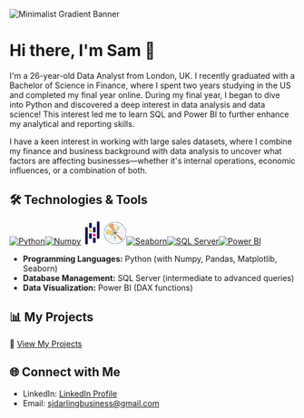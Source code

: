 ![Minimalist Gradient Banner](https://raw.githubusercontent.com/kyechan99/capsule-render/master/theme/gradient/gradient.png)


# Hi there, I'm Sam 👋


I'm a 26-year-old Data Analyst from London, UK. I recently graduated with a Bachelor of Science in Finance, where I spent two years studying in the US and completed my final year online. During my final year, I began to dive into Python and discovered a deep interest in data analysis and data science! This interest led me to learn SQL and Power BI to further enhance my analytical and reporting skills.

I have a keen interest in working with large sales datasets, where I combine my finance and business background with data analysis to uncover what factors are affecting businesses—whether it's internal operations, economic influences, or a combination of both.

## 🛠️ Technologies & Tools

<p align="left">
  <a href="https://www.python.org/" target="_blank"><img src="https://img.icons8.com/color/48/000000/python.png" alt="Python" width="40" height="40"/></a><a href="https://numpy.org/" target="_blank"><img src="https://img.icons8.com/color/48/000000/numpy.png" alt="Numpy" width="40" height="40"/></a><a href="https://pandas.pydata.org/" target="_blank"><img src="https://raw.githubusercontent.com/devicons/devicon/master/icons/pandas/pandas-original.svg" alt="Pandas" width="40" height="40"/></a><a href="https://matplotlib.org/" target="_blank"><img src="https://raw.githubusercontent.com/devicons/devicon/master/icons/matplotlib/matplotlib-original.svg" alt="Matplotlib" width="40" height="40"/></a><a href="https://seaborn.pydata.org/" target="_blank"><img src="https://seaborn.pydata.org/_static/logo-wide-lightbg.svg" alt="Seaborn" width="40" height="40"/></a><a href="https://www.microsoft.com/en-us/sql-server/sql-server-downloads" target="_blank"><img src="https://img.icons8.com/color/48/000000/microsoft-sql-server.png" alt="SQL Server" width="40" height="40"/></a><a href="https://powerbi.microsoft.com/" target="_blank"><img src="https://raw.githubusercontent.com/microsoft/PowerBI-Icons/main/SVG/Power-BI.svg" alt="Power BI" width="40" height="40"/></a>
</p>

- **Programming Languages:** Python (with Numpy, Pandas, Matplotlib, Seaborn)
- **Database Management:** SQL Server (intermediate to advanced queries)
- **Data Visualization:** Power BI (DAX functions)



## 📊 My Projects

🔗 [View My Projects](https://github.com/SDarling97/portfolio)

## 🌐 Connect with Me

- LinkedIn: [LinkedIn Profile](https://www.linkedin.com/in/samuel-darling-84586b15b/)
- Email: sjdarlingbusiness@gmail.com
